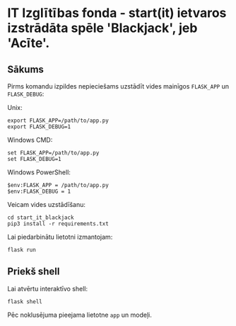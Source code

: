 # IT Izglītības fonda - start(it) ietvaros izstrādāta spēle 'Blackjack', jeb 'Acīte'.

Sākums
----------

Pirms komandu izpildes nepieciešams uzstādīt vides mainīgos ``FLASK_APP`` un ``FLASK_DEBUG``:

Unix:

    export FLASK_APP=/path/to/app.py
    export FLASK_DEBUG=1

Windows CMD:

    set FLASK_APP=/path/to/app.py
    set FLASK_DEBUG=1

Windows PowerShell:

    $env:FLASK_APP = /path/to/app.py
    $env:FLASK_DEBUG = 1

Veicam vides uzstādīšanu:

    cd start_it_blackjack
    pip3 install -r requirements.txt

Lai piedarbinātu lietotni izmantojam:

    flask run

Priekš shell
-----

Lai atvērtu interaktīvo shell:

    flask shell

Pēc noklusējuma pieejama lietotne ``app`` un modeļi.
